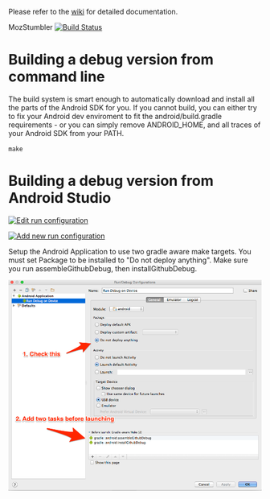 Please refer to the [wiki](https://github.com/mozilla/MozStumbler/wiki) for detailed documentation.

MozStumbler
[![Build Status](https://travis-ci.org/mozilla/MozStumbler.png)](https://travis-ci.org/mozilla/MozStumbler.png)

# Building a debug version from command line #

The build system is smart enough to automatically download and install
all the parts of the Android SDK for you.  If you cannot build, you
can either try to fix your Android dev enviroment to fit the
android/build.gradle requirements - or you can simply remove
ANDROID_HOME, and all traces of your Android SDK from your PATH.

```
make
```

# Building a debug version from Android Studio #

[![Edit run configuration](https://raw.githubusercontent.com/mozilla/MozStumbler/dev/docs/screencaps/edit_configuration.png)](https://raw.githubusercontent.com/mozilla/MozStumbler/dev/docs/screencaps/edit_configuration.png)


[![Add new run configuration](https://raw.githubusercontent.com/mozilla/MozStumbler/dev/docs/screencaps/add_new_config.png)](https://raw.githubusercontent.com/mozilla/MozStumbler/dev/docs/screencaps/add_new_config.png)

Setup the Android Application to use two gradle aware make targets.
You must set Package to be installed to "Do not deploy anything".
Make sure you run assembleGithubDebug, then installGithubDebug.

[![Setup new run configuration](https://raw.githubusercontent.com/mozilla/MozStumbler/dev/docs/screencaps/setup_android_config.png)](https://raw.githubusercontent.com/mozilla/MozStumbler/dev/docs/screencaps/setup_android_config.png)
